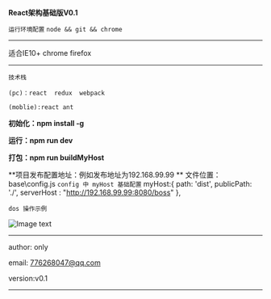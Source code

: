 **React架构基础版V0.1**

`运行环境配置`
`node && git && chrome  `

****
适合IE10+  chrome  firefox
****

`技术栈`

`(pc)：react  redux  webpack`

`(moblie):react ant `

**初始化：npm install -g**

**运行：npm run dev**

**打包：npm run buildMyHost**

**项目发布配置地址：例如发布地址为192.168.99.99 **
文件位置：
base\config.js
`config 中 myHost 基础配置`
myHost:{
path: 'dist',
publicPath: './',
serverHost : "http://192.168.99.99:8080/boss"
},

`dos 操作示例`

![Image text](https://github.com/webchenli/base/tree/master/src/assets/1510493808.png)

****
author: only

email: 776268047@qq.com

version:v0.1
****
